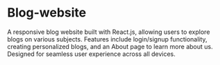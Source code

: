# Blog-website
A responsive blog website built with React.js, allowing users to explore blogs on various subjects. Features include login/signup functionality, creating personalized blogs, and an About page to learn more about us. Designed for seamless user experience across all devices.
